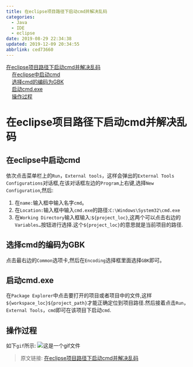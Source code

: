 ```yaml
---
title: 在eclipse项目路径下启动cmd并解决乱码
categories: 
  - Java
  - IDE
  - eclipse
date: 2019-08-29 22:34:38
updated: 2019-12-09 20:34:55
abbrlink: ced73660
---
```

<div id='my_toc'><a href="/blog/ced73660/#在eclipse项目路径下启动cmd并解决乱码">在eclipse项目路径下启动cmd并解决乱码</a><br/>&nbsp;&nbsp;&nbsp;&nbsp;<a href="/blog/ced73660/#在eclipse中启动cmd">在eclipse中启动cmd</a><br/>&nbsp;&nbsp;&nbsp;&nbsp;<a href="/blog/ced73660/#选择cmd的编码为GBK">选择cmd的编码为GBK</a><br/>&nbsp;&nbsp;&nbsp;&nbsp;<a href="/blog/ced73660/#启动cmd-exe">启动cmd.exe</a><br/>&nbsp;&nbsp;&nbsp;&nbsp;<a href="/blog/ced73660/#操作过程">操作过程</a><br/></div><!--more-->
<script>if (navigator.platform.search('arm')==-1){document.getElementById('my_toc').style.display = 'none';}
var e,p = document.getElementsByTagName('p');while (p.length>0) {e = p[0];e.parentElement.removeChild(e);}
</script>

<!--end-->
# 在eclipse项目路径下启动cmd并解决乱码 #
## 在eclipse中启动cmd ##
依次点击菜单栏上的`Run`，`External tools`，这样会弹出的`External Tools Configurations`对话框,在该对话框左边的`Program`上右键,选择`New Configuration`,然后:
1. 在`name:`输入框中输入名字`cmd`。
2. 在`Location:`输入框中输入`cmd.exe`的路径:`C:\Windows\System32\cmd.exe`
3. 在`Working Directory`输入框输入:`${project_loc}`,这两个可以点击右边的`Variables…`按钮进行选择.这个`${project_loc}`的意思就是当前项目的路径.

## 选择cmd的编码为GBK ##
点击最右边的`Common`选项卡,然后在`Encoding`选择框里面选择`GBK`即可。
## 启动cmd.exe ##
在`Package Explorer`中点击要打开的项目或者项目中的文件,这样`${workspace_loc}${project_path}`才能正确定位到项目路径.然后接着点击`Run`，`External Tools`，`cmd`即可在该项目下启动`cmd`.
## 操作过程 ##
如下`gif`所示:
![这是一个gif文件](https://image-1257720033.cos.ap-shanghai.myqcloud.com/gif/IDE/eclipse/cmd/1.gif)
>原文链接: [在eclipse项目路径下启动cmd并解决乱码](https://lanlan2017.github.io/blog/ced73660/)
